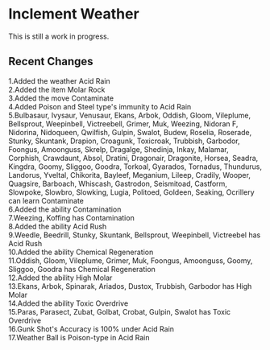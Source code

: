 Inclement Weather
========================================================================

This is still a work in progress.

Recent Changes
------------------------------------------------------------------------

1.Added the weather Acid Rain <br/>
2.Added the item Molar Rock <br/>
3.Added the move Contaminate <br/>
4.Added Poison and Steel type's immunity to Acid Rain <br/>
5.Bulbasaur, Ivysaur, Venusaur, Ekans, Arbok, Oddish, Gloom, Vileplume, Bellsprout, Weepinbell, Victreebell, Grimer, Muk, Weezing, Nidoran F, Nidorina, Nidoqueen, Qwilfish, Gulpin, Swalot, Budew, Roselia, Roserade, Stunky, Skuntank, Drapion, Croagunk, Toxicroak, Trubbish, Garbodor, Foongus, Amoonguss, Skrelp, Dragalge, Shedinja, Inkay, Malamar, Corphish, Crawdaunt, Absol, Dratini, Dragonair, Dragonite, Horsea, Seadra, Kingdra, Goomy, Sliggoo, Goodra, Torkoal, Gyarados, Tornadus, Thundurus, Landorus, Yveltal, Chikorita, Bayleef, Meganium, Lileep, Cradily, Wooper, Quagsire, Barboach, Whiscash, Gastrodon, Seismitoad, Castform, Slowpoke, Slowbro, Slowking, Lugia, Politoed, Goldeen, Seaking, Ocrillery can learn Contaminate <br/>
6.Added the ability Contamination <br/>
7.Weezing, Koffing has Contamination <br/>
8.Added the ability Acid Rush <br/>
9.Weedle, Beedrill, Stunky, Skuntank, Bellsprout, Weepinbell, Victreebel has Acid Rush <br/>
10.Added the ability Chemical Regeneration <br/>
11.Oddish, Gloom, Vileplume, Grimer, Muk, Foongus, Amoonguss, Goomy, Sliggoo, Goodra has Chemical Regeneration <br/>
12.Added the ability High Molar <br/>
13.Ekans, Arbok, Spinarak, Ariados, Dustox, Trubbish, Garbodor has High Molar <br/>
14.Added the ability Toxic Overdrive <br/>
15.Paras, Parasect, Zubat, Golbat, Crobat, Gulpin, Swalot has Toxic Overdrive <br/>
16.Gunk Shot's Accuracy is 100% under Acid Rain <br/>
17.Weather Ball is Poison-type in Acid Rain
